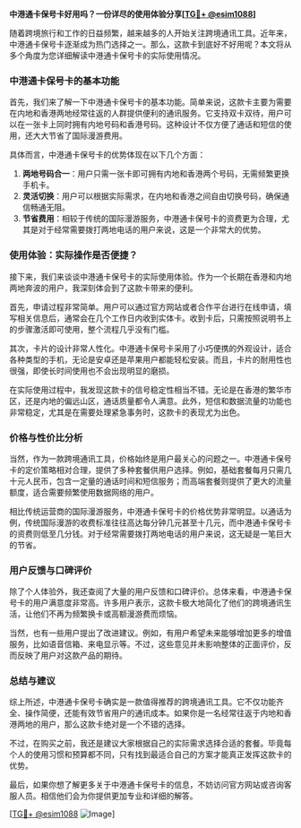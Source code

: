 **中港通卡保号卡好用吗？一份详尽的使用体验分享[[TG💪+ @esim1088](https://t.me/s/esim1088)]**

随着跨境旅行和工作的日益频繁，越来越多的人开始关注跨境通讯工具。近年来，中港通卡保号卡逐渐成为热门选择之一。那么，这款卡到底好不好用呢？本文将从多个角度为您详细解读中港通卡保号卡的实际使用情况。

### 中港通卡保号卡的基本功能

首先，我们来了解一下中港通卡保号卡的基本功能。简单来说，这款卡主要为需要在内地和香港两地经常往返的人群提供便利的通讯服务。它支持双卡双待，用户可以在一张卡上同时拥有内地号码和香港号码。这种设计不仅方便了通话和短信的使用，还大大节省了国际漫游费用。

具体而言，中港通卡保号卡的优势体现在以下几个方面：

1. **两地号码合一**：用户只需一张卡即可拥有内地和香港两个号码，无需频繁更换手机卡。
2. **灵活切换**：用户可以根据实际需求，在内地和香港之间自由切换号码，确保通信畅通无阻。
3. **节省费用**：相较于传统的国际漫游服务，中港通卡保号卡的资费更为合理，尤其是对于经常需要拨打两地电话的用户来说，这是一个非常大的优势。

### 使用体验：实际操作是否便捷？

接下来，我们来谈谈中港通卡保号卡的实际使用体验。作为一个长期在香港和内地两地奔波的用户，我深刻体会到了这款卡带来的便利。

首先，申请过程非常简单。用户可以通过官方网站或者合作平台进行在线申请，填写相关信息后，通常会在几个工作日内收到实体卡。收到卡后，只需按照说明书上的步骤激活即可使用，整个流程几乎没有门槛。

其次，卡片的设计非常人性化。中港通卡保号卡采用了小巧便携的外观设计，适合各种类型的手机，无论是安卓还是苹果用户都能轻松安装。而且，卡片的耐用性也很强，即使长时间使用也不会出现明显的磨损。

在实际使用过程中，我发现这款卡的信号稳定性相当不错。无论是在香港的繁华市区，还是内地的偏远山区，通话质量都令人满意。此外，短信和数据流量的功能也非常稳定，尤其是在需要处理紧急事务时，这款卡的表现尤为出色。

### 价格与性价比分析

当然，作为一款跨境通讯工具，价格始终是用户最关心的问题之一。中港通卡保号卡的定价策略相对合理，提供了多种套餐供用户选择。例如，基础套餐每月只需几十元人民币，包含一定量的通话时间和短信服务；而高端套餐则提供了更大的流量额度，适合需要频繁使用数据网络的用户。

相比传统运营商的国际漫游服务，中港通卡保号卡的价格优势非常明显。以通话为例，传统国际漫游的收费标准往往高达每分钟几元甚至十几元，而中港通卡保号卡的资费则低至几分钱。对于经常需要拨打两地电话的用户来说，这无疑是一笔巨大的节省。

### 用户反馈与口碑评价

除了个人体验外，我还查阅了大量的用户反馈和口碑评价。总体来看，中港通卡保号卡的用户满意度非常高。许多用户表示，这款卡极大地简化了他们的跨境通讯生活，让他们不再为频繁换卡或高额漫游费而烦恼。

当然，也有一些用户提出了改进建议。例如，有用户希望未来能够增加更多的增值服务，比如语音信箱、来电显示等。不过，这些意见并未影响整体的正面评价，反而反映了用户对这款产品的期待。

### 总结与建议

综上所述，中港通卡保号卡确实是一款值得推荐的跨境通讯工具。它不仅功能齐全、操作简便，还能有效节省用户的通讯成本。如果你是一名经常往返于内地和香港两地的用户，那么这款卡绝对是一个不错的选择。

不过，在购买之前，我还是建议大家根据自己的实际需求选择合适的套餐。毕竟每个人的使用习惯和预算都不同，只有找到最适合自己的方案才能真正发挥这款卡的优势。

最后，如果你想了解更多关于中港通卡保号卡的信息，不妨访问官方网站或咨询客服人员。相信他们会为你提供更加专业和详细的解答。

[[TG💪+ @esim1088](https://t.me/s/esim1088) ![Image](https://i.postimg.cc/4NQfJmqS/Snipaste-2025-05-13-00-14-12.png)]